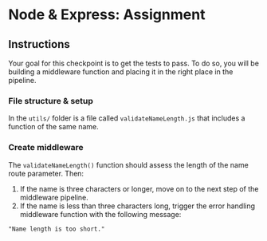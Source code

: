 # Node & Express: Assignment

## Instructions

Your goal for this checkpoint is to get the tests to pass. To do so, you will be building a middleware function and placing it in the right place in the pipeline.

### File structure & setup

In the `utils/` folder is a file called `validateNameLength.js` that includes a function of the same name.

### Create middleware

The `validateNameLength()` function should assess the length of the name route parameter. Then:

1. If the name is three characters or longer, move on to the next step of the middleware pipeline.
1. If the name is less than three characters long, trigger the error handling middleware function with the following message:

`"Name length is too short."`